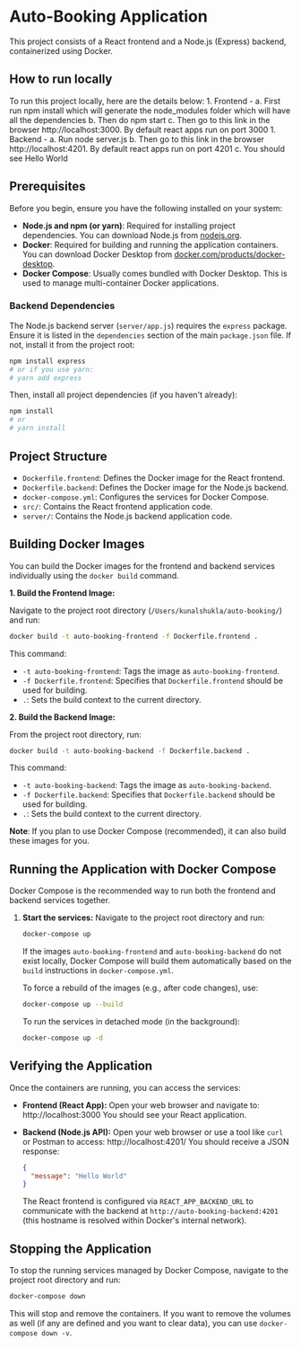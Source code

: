 # Auto-Booking Application

This project consists of a React frontend and a Node.js (Express) backend, containerized using Docker.

## How to run locally
 To run this project locally, here are the details below:
    1. Frontend - 
        a. First run npm install which will generate the node_modules folder which will have all the dependencies
        b. Then do npm start
        c. Then go to this link in the browser http://localhost:3000. By default react apps run on port 3000
    1. Backend - 
        a. Run node server.js 
        b. Then go to this link in the browser http://localhost:4201. By default react apps run on port 4201
        c. You should see Hello World
    

## Prerequisites

Before you begin, ensure you have the following installed on your system:

-   **Node.js and npm (or yarn)**: Required for installing project dependencies. You can download Node.js from [nodejs.org](https://nodejs.org/).
-   **Docker**: Required for building and running the application containers. You can download Docker Desktop from [docker.com/products/docker-desktop](https://www.docker.com/products/docker-desktop).
-   **Docker Compose**: Usually comes bundled with Docker Desktop. This is used to manage multi-container Docker applications.

### Backend Dependencies

The Node.js backend server (`server/app.js`) requires the `express` package. Ensure it is listed in the `dependencies` section of the main `package.json` file. If not, install it from the project root:

```bash
npm install express
# or if you use yarn:
# yarn add express
```

Then, install all project dependencies (if you haven't already):
```bash
npm install
# or
# yarn install
```

## Project Structure

-   `Dockerfile.frontend`: Defines the Docker image for the React frontend.
-   `Dockerfile.backend`: Defines the Docker image for the Node.js backend.
-   `docker-compose.yml`: Configures the services for Docker Compose.
-   `src/`: Contains the React frontend application code.
-   `server/`: Contains the Node.js backend application code.

## Building Docker Images

You can build the Docker images for the frontend and backend services individually using the `docker build` command.

**1. Build the Frontend Image:**

Navigate to the project root directory (`/Users/kunalshukla/auto-booking/`) and run:

```bash
docker build -t auto-booking-frontend -f Dockerfile.frontend .
```

This command:
-   `-t auto-booking-frontend`: Tags the image as `auto-booking-frontend`.
-   `-f Dockerfile.frontend`: Specifies that `Dockerfile.frontend` should be used for building.
-   `.`: Sets the build context to the current directory.

**2. Build the Backend Image:**

From the project root directory, run:

```bash
docker build -t auto-booking-backend -f Dockerfile.backend .
```

This command:
-   `-t auto-booking-backend`: Tags the image as `auto-booking-backend`.
-   `-f Dockerfile.backend`: Specifies that `Dockerfile.backend` should be used for building.
-   `.`: Sets the build context to the current directory.

**Note**: If you plan to use Docker Compose (recommended), it can also build these images for you.

## Running the Application with Docker Compose

Docker Compose is the recommended way to run both the frontend and backend services together.

1.  **Start the services:**
    Navigate to the project root directory and run:
    ```bash
    docker-compose up
    ```
    If the images `auto-booking-frontend` and `auto-booking-backend` do not exist locally, Docker Compose will build them automatically based on the `build` instructions in `docker-compose.yml`.

    To force a rebuild of the images (e.g., after code changes), use:
    ```bash
    docker-compose up --build
    ```

    To run the services in detached mode (in the background):
    ```bash
    docker-compose up -d
    ```

## Verifying the Application

Once the containers are running, you can access the services:

*   **Frontend (React App):**
    Open your web browser and navigate to:
    http://localhost:3000
    You should see your React application.

*   **Backend (Node.js API):**
    Open your web browser or use a tool like `curl` or Postman to access:
    http://localhost:4201/
    You should receive a JSON response:
    ```json
    {
      "message": "Hello World"
    }
    ```
    The React frontend is configured via `REACT_APP_BACKEND_URL` to communicate with the backend at `http://auto-booking-backend:4201` (this hostname is resolved within Docker's internal network).

## Stopping the Application

To stop the running services managed by Docker Compose, navigate to the project root directory and run:

```bash
docker-compose down
```
This will stop and remove the containers. If you want to remove the volumes as well (if any are defined and you want to clear data), you can use `docker-compose down -v`.